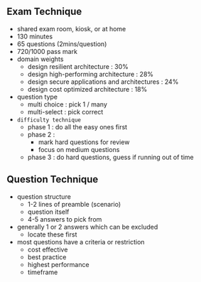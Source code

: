 ## Exam Technique

- shared exam room, kiosk, or at home
- 130 minutes
- 65 questions (2mins/question)
- 720/1000 pass mark
- domain weights
  - design resilient architecture : 30%
  - design high-performing architecture : 28%
  - design secure applications and architectures : 24%
  - design cost optimized architecture : 18%
- question type
  - multi choice : pick 1 / many
  - multi-select :  pick correct
- `difficulty technique`
  - phase 1 : do all the easy ones first
  - phase 2 :
    - mark hard questions for review
    - focus on medium questions
  - phase 3 : do hard questions, guess if running out of time

## Question Technique

- question structure
  - 1-2 lines of preamble (scenario)
  - question itself
  - 4-5 answers to pick from
- generally 1 or 2 answers which can be excluded
  - locate these first
- most questions have a criteria or restriction
  - cost effective
  - best practice
  - highest performance
  - timeframe